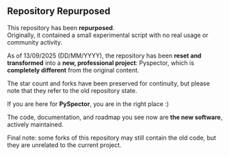 ## Repository Repurposed

This repository has been **repurposed**.  
Originally, it contained a small experimental script with no real usage or community activity.  

As of 13/09/2025 (DD/MM/YYYY), the repository has been **reset and transformed** into a **new, professional project**: Pyspector, which is **completely different** from the original content.  

The star count and forks have been preserved for continuity, but please note that they refer to the old repository state.  

If you are here for **PySpector**, you are in the right place :)
  
The code, documentation, and roadmap you see now are **the new software**, actively maintained.  

Final note: some forks of this repository may still contain the old code, but they are unrelated to the current project.
